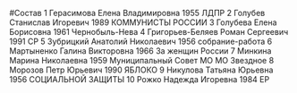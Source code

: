 #Состав
1 Герасимова Елена Владимировна 1955 ЛДПР
2 Голубев Станислав Игоревич 1989 КОММУНИСТЫ РОССИИ
3 Голубева Елена Борисовна 1961 Чернобыль-Нева
4 Григорьев-Беляев Роман Сергеевич 1991 СР
5 Зубрицкий Анатолий Николаевич 1956 собрание-работа
6 Мартыненко Галина Викторовна 1966 За женщин России
7 Минкина Марина Николаевна 1959 Муниципальный Совет МО МО Звездное
8 Морозов Петр Юрьевич 1990 ЯБЛОКО
9 Никулова Татьяна Юрьевна 1956 СОЦИАЛЬНОЙ ЗАЩИТЫ
10 Рожко Надежда Игоревна 1984 ЕР
